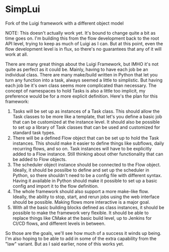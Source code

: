 # SimpLui
Fork of the Luigi framework with a different object model

NOTE: This doesn't actually work yet.  It's bound to change quite a bit as time goes on.  I'm building this from the flow development back to the root API level, trying to keep as much of Luigi as I can.  But at this point, even the flow development level is in flux, so there's no guarantees that any of it will work at all.

There are many great things about the Luigi Framework, but IMHO it's not quite as perfect as it could be.  Mainly, having to have each job be an individual class.  There are many make/build written in Python that let you turn any function into a task, always seemed a little to simplistic.  But having each job be it's own class seems more complicated than necessary.  The concept of namespaces to hold Tasks is also a little too implicit, my preference would be for a more explicit definition.
Here's the plan for this framework:

1. Tasks will be set up as instances of a Task class.  This should allow the Task classes to be more like a template, that let's you define a basic job that can be customized at the instance level.  It should also be possible to set up a library of Task classes that can be used and customized for standard task types.
2. There will be a defined Flow object that can be set up to hold the Task instances.  This should make it easier to define things like subflows, daily recurring flows, and so on.  Task instances will have to be explicitly added to a Flow instance.  Still thinking about other functionality that can be added to Flow objects.
3. The scheduler object instance should be connected to the Flow object.  Ideally, it should be possilbe to define and set up the scheduler in Python, so there shouldn't need to be a config file with different syntax.  Having it available in Python should make it possible to set up a basic config and import it to the flow definition.
4. The whole framework should also support a more make-like flow.  Ideally, the ability to stop, start, and rerun jobs using the web interface should be possible.  Making flows more interactive is a major goal.
5. With all the basic building blocks defined as class instances, it should be possible to make the framework very flexible.  It should be able to replace things like CMake at the basic build level, up to Jenkins for CI/CD flows, and different levels in between.  

So those are the goals, we'll see how much of a success it winds up being.  I'm also hoping to be able to add in some of the extra capability from the "law" variant.  But as I said earlier, none of this works yet.
